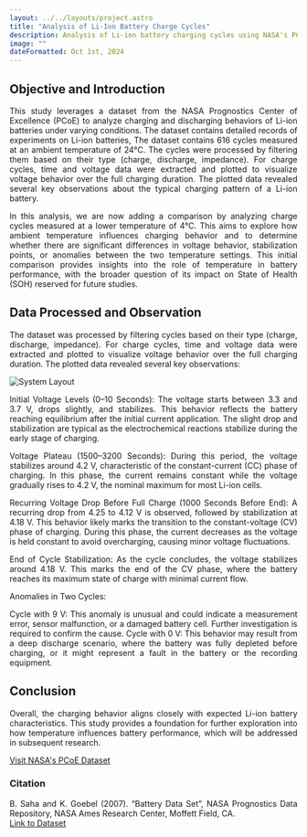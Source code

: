 ```yaml
---
layout: ../../layouts/project.astro
title: "Analysis of Li-Ion Battery Charge Cycles"
description: Analysis of Li-ion battery charging cycles using NASA's PCoE dataset to identify voltage behavior patterns and anomalies
image: ""
dateFormatted: Oct 1st, 2024
---
```

<div style="text-align: justify;">


## Objective and Introduction

This study leverages a dataset from the NASA Prognostics Center of Excellence (PCoE) to analyze charging and discharging behaviors of Li-ion batteries under varying conditions. The dataset contains detailed records of experiments on Li-ion batteries, The dataset contains 616 cycles measured at an ambient temperature of 24°C. The cycles were processed by filtering them based on their type (charge, discharge, impedance). For charge cycles, time and voltage data were extracted and plotted to visualize voltage behavior over the full charging duration. The plotted data revealed several key observations about the typical charging pattern of a Li-ion battery.

In this analysis, we are now adding a comparison by analyzing charge cycles measured at a lower temperature of 4°C. This aims to explore how ambient temperature influences charging behavior and to determine whether there are significant differences in voltage behavior, stabilization points, or anomalies between the two temperature settings. This initial comparison provides insights into the role of temperature in battery performance, with the broader question of its impact on State of Health (SOH) reserved for future studies.



## Data Processed and Observation
The dataset was processed by filtering cycles based on their type (charge, discharge, impedance). For charge cycles, time and voltage data were extracted and plotted to visualize voltage behavior over the full charging duration. The plotted data revealed several key observations:

<div class="flex justify-center my-8">
  <img 
    src="/assets/images/projects/Warehouse/Syslayout.png" 
    alt="System Layout" 
    class="max-w-full h-auto rounded-lg"
  />
</div>

Initial Voltage Levels (0–10 Seconds):
The voltage starts between 3.3 and 3.7 V, drops slightly, and stabilizes. This behavior reflects the battery reaching equilibrium after the initial current application. The slight drop and stabilization are typical as the electrochemical reactions stabilize during the early stage of charging.

Voltage Plateau (1500–3200 Seconds):
During this period, the voltage stabilizes around 4.2 V, characteristic of the constant-current (CC) phase of charging. In this phase, the current remains constant while the voltage gradually rises to 4.2 V, the nominal maximum for most Li-ion cells.

Recurring Voltage Drop Before Full Charge (1000 Seconds Before End):
A recurring drop from 4.25 to 4.12 V is observed, followed by stabilization at 4.18 V. This behavior likely marks the transition to the constant-voltage (CV) phase of charging. During this phase, the current decreases as the voltage is held constant to avoid overcharging, causing minor voltage fluctuations.

End of Cycle Stabilization:
As the cycle concludes, the voltage stabilizes around 4.18 V. This marks the end of the CV phase, where the battery reaches its maximum state of charge with minimal current flow.

Anomalies in Two Cycles:

Cycle with 9 V: This anomaly is unusual and could indicate a measurement error, sensor malfunction, or a damaged battery cell. Further investigation is required to confirm the cause.
Cycle with 0 V: This behavior may result from a deep discharge scenario, where the battery was fully depleted before charging, or it might represent a fault in the battery or the recording equipment.

## Conclusion
Overall, the charging behavior aligns closely with expected Li-ion battery characteristics. This study provides a foundation for further exploration into how temperature influences battery performance, which will be addressed in subsequent research.


[Visit NASA's PCoE Dataset](https://www.nasa.gov/intelligent-systems-division/discovery-and-systems-health/pcoe/pcoe-data-set-repository/)

### Citation
B. Saha and K. Goebel (2007). “Battery Data Set”, NASA Prognostics Data Repository, NASA Ames Research Center, Moffett Field, CA.  
[Link to Dataset](https://www.nasa.gov/intelligent-systems-division/discovery-and-systems-health/pcoe/pcoe-data-set-repository/)

</div>